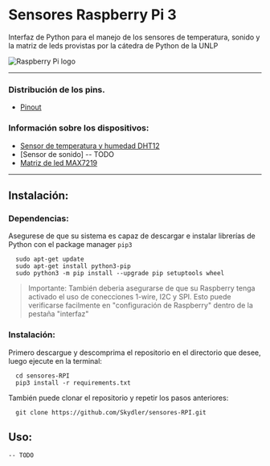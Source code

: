# Sensores Raspberry Pi 3

Interfaz de Python para el manejo de los sensores de temperatura, sonido y la matriz de leds provistas por la cátedra de Python de la UNLP

![Raspberry Pi logo](https://upload.wikimedia.org/wikipedia/commons/thumb/f/fa/RPi-Logo-Stacked-PRINT.png/256px-RPi-Logo-Stacked-PRINT.png)

---

### Distribución de los pins.

  * [Pinout](https://pinout.xyz/#)

### Información sobre los dispositivos:

  * [Sensor de temperatura y humedad DHT12](http://www.robototehnika.ru/file/DHT12.pdf)
  * [Sensor de sonido] -- TODO
  * [Matriz de led MAX7219](https://www.sparkfun.com/datasheets/Components/General/COM-09622-MAX7219-MAX7221.pdf)

---

## Instalación:

### Dependencias:
  
  Asegurese de que su sistema es capaz de descargar e instalar librerías de Python con el package manager `pip3`

  ```
    sudo apt-get update
    sudo apt-get install python3-pip
    sudo python3 -m pip install --upgrade pip setuptools wheel
  ```
  > Importante:
  > También deberia asegurarse de que su Raspberry tenga activado el uso de conecciones 1-wire, I2C y SPI. Esto puede verificarse facilmente en "configuración de Raspberry" dentro de la pestaña "interfaz"
  
### Instalación:
  Primero descargue y descomprima el repositorio en el directorio que desee, luego ejecute en la terminal:
  
  ```
    cd sensores-RPI
    pip3 install -r requirements.txt
  ```
  También puede clonar el repositorio y repetir los pasos anteriores:
  
  ```
    git clone https://github.com/Skydler/sensores-RPI.git
  ```
  
  ## Uso:
    
    -- TODO
  
